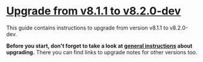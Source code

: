 # [Upgrade from v8.1.1 to v8.2.0-dev](https://github.com/shopsys/shopsys/compare/v8.1.1...8.1)

This guide contains instructions to upgrade from version v8.1.1 to v8.2.0-dev.

**Before you start, don't forget to take a look at [general instructions](https://github.com/shopsys/shopsys/blob/8.1/UPGRADE.md) about upgrading.**
There you can find links to upgrade notes for other versions too.
